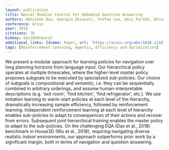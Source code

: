 ```yaml
---
layout: publication
title: Neural Modular Control For Embodied Question Answering
authors: Abhishek Das, Georgia Gkioxari, Stefan Lee, Devi Parikh, Dhruv Batra
conference: Arxiv
year: 2018
citations: 78
bibkey: das2018neural
additional_links: [{name: Paper, url: 'https://arxiv.org/abs/1810.11181'}]
tags: [Reinforcement Learning, Agentic, Efficiency and Optimization]
---
```

We present a modular approach for learning policies for navigation over long
planning horizons from language input. Our hierarchical policy operates at
multiple timescales, where the higher-level master policy proposes subgoals to
be executed by specialized sub-policies. Our choice of subgoals is
compositional and semantic, i.e. they can be sequentially combined in arbitrary
orderings, and assume human-interpretable descriptions (e.g. 'exit room', 'find
kitchen', 'find refrigerator', etc.).
  We use imitation learning to warm-start policies at each level of the
hierarchy, dramatically increasing sample efficiency, followed by reinforcement
learning. Independent reinforcement learning at each level of hierarchy enables
sub-policies to adapt to consequences of their actions and recover from errors.
Subsequent joint hierarchical training enables the master policy to adapt to
the sub-policies.
  On the challenging EQA (Das et al., 2018) benchmark in House3D (Wu et al.,
2018), requiring navigating diverse realistic indoor environments, our approach
outperforms prior work by a significant margin, both in terms of navigation and
question answering.